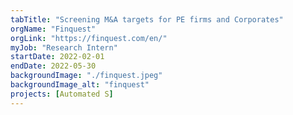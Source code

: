 ```yaml
---
tabTitle: "Screening M&A targets for PE firms and Corporates"
orgName: "Finquest"
orgLink: "https://finquest.com/en/"
myJob: "Research Intern"
startDate: 2022-02-01
endDate: 2022-05-30
backgroundImage: "./finquest.jpeg"
backgroundImage_alt: "finquest"
projects: [Automated S]
---
```


